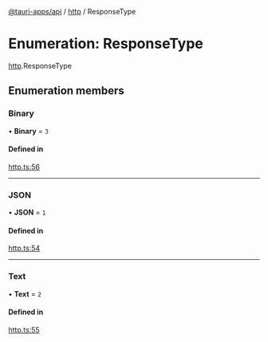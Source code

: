 [@tauri-apps/api](../README.md) / [http](../modules/http.md) / ResponseType

# Enumeration: ResponseType

[http](../modules/http.md).ResponseType

## Enumeration members

### Binary

• **Binary** = `3`

#### Defined in

[http.ts:56](https://github.com/tauri-apps/tauri/blob/e1b2d2b/tooling/api/src/http.ts#L56)

___

### JSON

• **JSON** = `1`

#### Defined in

[http.ts:54](https://github.com/tauri-apps/tauri/blob/e1b2d2b/tooling/api/src/http.ts#L54)

___

### Text

• **Text** = `2`

#### Defined in

[http.ts:55](https://github.com/tauri-apps/tauri/blob/e1b2d2b/tooling/api/src/http.ts#L55)

